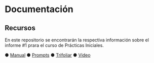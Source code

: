# Documentación

## Recursos

En este repositorio se encontrarán la respectiva información sobre el informe #1 prara el curso de Prácticas Iniciales.

&#9679; [Manual](Manual.pdf)
&#9679; [Prompts](Promts.pdf)
&#9679; [Trifoliar](Trifoliar.pdf)
&#9679; [Video](https://www.youtube.com/watch?v=ysdPb1QSJSE)
